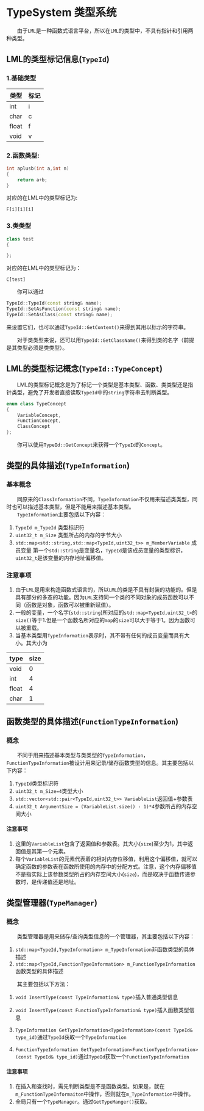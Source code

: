 # TypeSystem 类型系统

&emsp;&emsp;由于`LML`是一种函数式语言平台，所以在`LML`的类型中，不具有指针和引用两种类型。

## LML的类型标记信息(`TypeId`)

### 1.基础类型

类型 | 标记
---- | ----
int | i
char | c
float | f
void | v

### 2.函数类型:

```c++
int aplusb(int a,int n)
{
    return a+b;
}
```

对应的在LML中的类型标记为:

```
F[i][i][i]
```

### 3.类类型

```c++
class test
{

};
```

对应的在LML中的类型标记为：

```
C[test]
```

&emsp;&emsp;你可以通过

```c++
TypeId::TypeId(const string& name);
TypeId::SetAsFunction(const string& name);
TypeId::SetAsClass(const string& name);
```

来设置它们，也可以通过`TypeId::GetContent()`来得到其用以标示的字符串。

&emsp;&emsp;对于类类型来说，还可以用`TypeId::GetClassName()`来得到类的名字（前提是其类型必须是类类型）。

## LML的类型标记概念(`TypeId::TypeConcept`)

&emsp;&emsp;LML的类型标记概念是为了标记一个类型是基本类型、函数、类类型还是指针类型，避免了开发者直接读取`TypeId`中的`string`字符串去判断类型。

```c++
enum class TypeConcept
{
    VariableConcept,
    FunctionConcept,
    ClassConcept
};

```

  你可以使用`TypeId::GetConcept`来获得一个`TypeId`的`Concept`。

## 类型的具体描述(`TypeInformation`)

### 基本概念

&emsp;&emsp;同原来的`ClassInformation`不同，`TypeInformation`不仅用来描述类类型，同时也可以描述基本类型，但是不能用来描述基本类型。  
&emsp;&emsp;`TypeInformation`主要包括以下内容：

1. `TypeId m_TypeId` 类型标识符
2. `uint32_t m_Size` 类型所占的内存的字节大小
3. `std::map<std::string,std::map<TypeId,uint32_t>> m_MemberVariable` 成员变量 第一个`std::string`是变量名，`TypeId`是该成员变量的类型标识，`uint32_t`是该变量的内存地址偏移值。

### 注意事项

1. 由于`LML`是用来构造函数式语言的，所以`LML`的类是不具有封装的功能的。但是具有部分的多态的功能。因为`LML`支持同一个类的不同对象的成员函数可以不同（函数是对象，函数可以被重新赋值）。
2. 一般的变量，一个名字(`std::string`)所对应的`std::map<TypeId,uint32_t>`的`size()`等于1.但是一个函数名所对应的`map`的`size`可以大于等于1。因为函数可以被重载。
3. 当基本类型用`TypeInformation`表示时，其不带有任何的成员变量而具有大小。其大小为

type | size
----- | ----
void | 0
int  | 4
float| 4
char | 1

## 函数类型的具体描述(`FunctionTypeInformation`)

### 概念

&emsp;&emsp;不同于用来描述基本类型与类类型的`TypeInformation`，`FunctionTypeInformation`被设计用来记录/储存函数类型的信息。其主要包括以下内容：

1. `TypeId`类型标识符
2. `uint32_t m_Size=4`类型大小
3. `std::vector<std::pair<TypeId,uint32_t>> VariableList`返回值+参数表
4. `uint32_t ArgumentSize = (VariableList.size() - 1)*4`参数所占的内存空间大小

#### 注意事项

1. 这里的`VariableList`包含了返回值和参数表。其大小(`size`)至少为1，其中返回值是其第一个元素。
2. 每个`VariableList`的元素代表着的相对内存位移值，利用这个偏移值，就可以确定函数的参数表在函数所使用的内存中的分配方式。注意，这个内存偏移值不是指实际上该参数类型所占的内存空间大小(`size`)，而是取决于函数传递参数时，是传递值还是地址。

## 类型管理器(`TypeManager`)

### 概念

&emsp;&emsp;类型管理器是用来储存/查询类型信息的一个管理器，其主要包括以下内容：

1. `std::map<TypeId,TypeInformation> m_TypeInformation`非函数类型的具体描述
2. `std::map<TypeId,FunctionTypeInformation> m_FunctionTypeInformation`函数类型的具体描述

&emsp;&emsp;其主要包括以下方法：

1. `void InsertType(const TypeInformation& type)`插入普通类型信息

2. `void InsertType(const FunctionTypeInformation& type)`插入函数类型信息

3. `TypeInformation GetTypeInformation<TypeInformation>(const TypeId& type_id)`通过`TypeId`获取一个`TypeInformation`

4. `FunctionTypeInformation GetTypeInformation<FunctionTypeInformation>(const TypeId& type_id)`通过`TypeId`获取一个`FunctionTypeInformation`

#### 注意事项

1. 在插入和查找时，需先判断类型是不是函数类型。如果是，就在`m_FunctionTypeInformaiton`中操作，否则就在`m_TypeInformation`中操作。
2. 全局只有一个`TypeManager`。通过`GetTypeManger()`获取。

